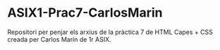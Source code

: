 # ASIX1-Prac7-CarlosMarin
Repositori per penjar els arxius de la pràctica 7 de HTML Capes + CSS creada per Carlos Marín de 1r ASIX.
